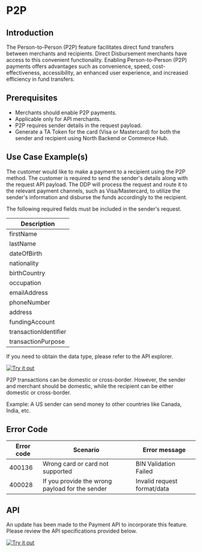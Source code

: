 # P2P

## Introduction

The Person-to-Person (P2P) feature facilitates direct fund transfers between merchants and recipients. Direct Disbursement merchants have access to this convenient functionality. Enabling Person-to-Person (P2P) payments offers advantages such as convenience, speed, cost-effectiveness, accessibility, an enhanced user experience, and increased efficiency in fund transfers.

## Prerequisites 

- Merchants should enable P2P payments.
- Applicable only for API merchants.
- P2P requires sender details in the request payload.
- Generate a TA Token for the card (Visa or Mastercard) for both the sender and recipient using North Backend or Commerce Hub.

## Use Case Example(s)

The customer would like to make a payment to a recipient using the P2P method. The customer is required to send the sender's details along with the request API payload. The DDP will process the request and route it to the relevant payment channels, such as Visa/Mastercard, to utilize the sender's information and disburse the funds accordingly to the recipient.

The following required fields must be included in the sender's request.

| Description 		   	 | 
|---------------------	 |
| firstName				 | 
| lastName				 | 
| dateOfBirth			 | 
| nationality			 | 
| birthCountry			 | 
| occupation	 		 | 
| emailAddress 			 | 
| phoneNumber 			 | 
| address	 			 | 
| fundingAccount		 | 
| transactionIdentifier	 | 
| transactionPurpose	 | 

If you need to obtain the data type, please refer to the API explorer.

[![Try it out](../../../../assets/images/button.png)](../api/?type=post&path=/ddp/v1/payments)

P2P transactions can be domestic or cross-border. However, the sender and merchant should be domestic, while the recipient can be either domestic or cross-border.

Example: A US sender can send money to other countries like Canada, India, etc.

## Error Code

| Error code |  Scenario 							| Error message		  	|
|------------|------------------------------------	|--------------------|
| 400136	 |  Wrong card or card not supported   | BIN Validation Failed  |
| 400028 	 |  If you provide the wrong payload for the sender   | Invalid request format/data |


## API 
An update has been made to the Payment API to incorporate this feature. Please review the API specifications provided below.

[![Try it out](../../../../assets/images/button.png)](../api/?type=post&path=/ddp/v1/payments)

